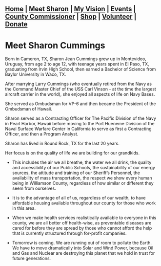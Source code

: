 <div></div>

## [Home](./index.md) | [Meet Sharon](./MeetSharon.md) | [My Vision](./MyVision.md) | [Events](./Events.md) | [County Commissioner](./CountyCommissioner.md) | [Shop](./Shop.md) | [Volunteer](./Volunteer.md) | [Donate](./Donate.md) 

# Meet Sharon Cummings

Born in Cameron, TX, Sharon Jean Cummings grew up in Montevideo, Uruguay, from age 2 to age 12, with teenage years spent in El Paso, TX, graduating from Irvin High School, then earned a Bachelor of Science from Baylor University in Waco, TX.

After marrying Larry Cummings (who eventually retired from the Navy as the Command Master Chief of the USS Carl Vinson - at the time the largest aircraft carrier in the world), she enjoyed all aspects of life on Navy Bases.  

She served as Ombudsman for VP-6 and then became the President of the Ombudsman of Hawaii.

Sharon served as a Contracting Officer for The Pacific Division of the Navy in Pearl Harbor, Hawaii before moving to the Port Hueneme Division of the Naval Surface Warfare Center in California to serve as first a Contracting Officer, and then a Program Analyst.

Sharon has lived in Round Rock, TX for the last 20 years.

Her focus is on the quality of life we are building for our grandkids.  

* This includes the air we all breathe, the water we all drink, the quality and accessibility of our Public Schools, the sustainability of our energy sources, the attitude and training of our Sheriff’s Personnel, the availability of mass transportation, the respect we show every human being in Williamson County, regardless of how similar or different they seem from ourselves.  

* It is to the advantage of all of us, regardless of our wealth, to have affordable housing available throughout our county for those who work in this area.  

* When we make health services realistically available to everyone in this county, we are all better off health-wise, as preventable diseases are cared for before they are spread by those who cannot afford the help that is currently structured through for-profit companies. 

* Tomorrow is coming.  We are running out of room to pollute the Earth.  We have to move dramatically into Solar and Wind Power, because Oil and Gas and Nuclear are destroying this planet that we hold in trust for future generations.


